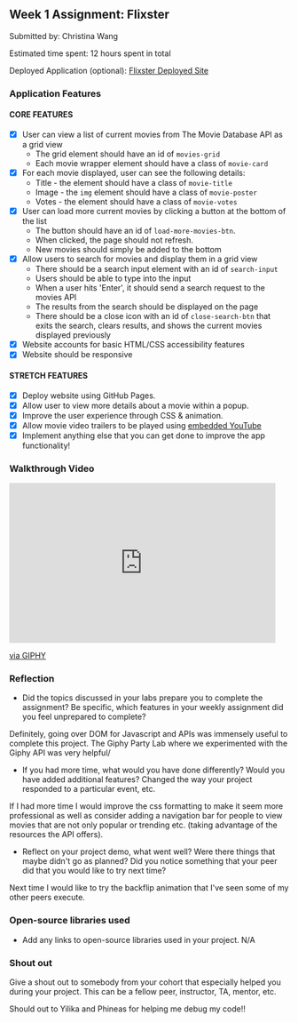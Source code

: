 ## Week 1 Assignment: Flixster

Submitted by: Christina Wang

Estimated time spent: 12 hours spent in total

Deployed Application (optional): [Flixster Deployed Site](ADD_LINK_HERE)

### Application Features

#### CORE FEATURES

- [x] User can view a list of current movies from The Movie Database API as a grid view
  - The grid element should have an id of `movies-grid`
  - Each movie wrapper element should have a class of `movie-card`
- [x] For each movie displayed, user can see the following details:
  - Title - the element should have a class of `movie-title`
  - Image - the `img` element should have a class of `movie-poster`
  - Votes - the element should have a class of `movie-votes`
- [x] User can load more current movies by clicking a button at the bottom of the list
  - The button should have an id of `load-more-movies-btn`.
  - When clicked, the page should not refresh.
  - New movies should simply be added to the bottom
- [x] Allow users to search for movies and display them in a grid view
  - There should be a search input element with an id of `search-input`
  - Users should be able to type into the input
  - When a user hits 'Enter', it should send a search request to the movies API
  - The results from the search should be displayed on the page
  - There should be a close icon with an id of `close-search-btn` that exits the search, clears results, and shows the current movies displayed previously
- [x] Website accounts for basic HTML/CSS accessibility features
- [x] Website should be responsive

#### STRETCH FEATURES

- [x] Deploy website using GitHub Pages. 
- [x] Allow user to view more details about a movie within a popup.
- [x] Improve the user experience through CSS & animation.
- [x] Allow movie video trailers to be played using [embedded YouTube](https://support.google.com/youtube/answer/171780?hl=en)
- [x] Implement anything else that you can get done to improve the app functionality!

### Walkthrough Video

<iframe src="https://giphy.com/embed/SjDs1ZKlAbeAp9TwQM" width="480" height="288" frameBorder="0" class="giphy-embed" allowFullScreen></iframe><p><a href="https://giphy.com/gifs/SjDs1ZKlAbeAp9TwQM">via GIPHY</a></p>

### Reflection

* Did the topics discussed in your labs prepare you to complete the assignment? Be specific, which features in your weekly assignment did you feel unprepared to complete?

Definitely, going over DOM for Javascript and APIs was immensely useful to complete this project. The Giphy Party Lab where we experimented with the Giphy API was very helpful/ 

* If you had more time, what would you have done differently? Would you have added additional features? Changed the way your project responded to a particular event, etc.
  
If I had more time I would improve the css formatting to make it seem more professional as well as consider adding a navigation bar for people to view movies that are not only popular or trending etc. (taking advantage of the resources the API offers).

* Reflect on your project demo, what went well? Were there things that maybe didn't go as planned? Did you notice something that your peer did that you would like to try next time?

Next time I would like to try the backflip animation that I've seen some of my other peers execute. 

### Open-source libraries used

- Add any links to open-source libraries used in your project.
N/A

### Shout out

Give a shout out to somebody from your cohort that especially helped you during your project. This can be a fellow peer, instructor, TA, mentor, etc.

Should out to Yilika and Phineas for helping me debug my code!!
